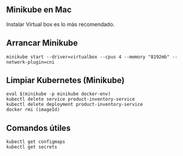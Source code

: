 ## Minikube en Mac
Instalar Virtual box es lo màs recomendado.

## Arrancar Minikube
```shell
minikube start --driver=virtualbox --cpus 4 --memory "8192mb" --network-plugin=cni
```
## Limpiar Kubernetes (Minikube)
```shell
eval $(minikube -p minikube docker-env)
kubectl delete service product-inventory-service      
kubectl delete deployment product-inventory-service
docker rmi (imageId)
```

## Comandos útiles

```shell
kubectl get configmaps
kubectl get secrets
```
